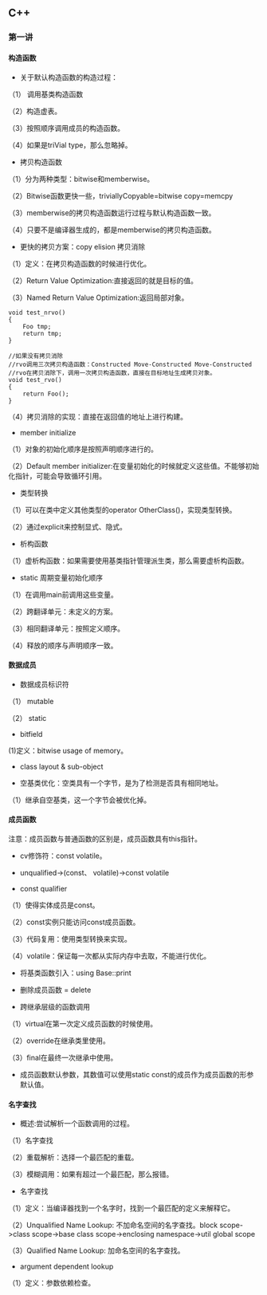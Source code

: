 
## C++

### 第一讲

#### 构造函数
* 关于默认构造函数的构造过程： 
  
（1） 调用基类构造函数
  
（2）构造虚表。

（3）按照顺序调用成员的构造函数。

（4）如果是triVial type，那么忽略掉。

* 拷贝构造函数

（1）分为两种类型：bitwise和memberwise。

（2）Bitwise函数更快一些，triviallyCopyable=bitwise copy=memcpy

（3）memberwise的拷贝构造函数运行过程与默认构造函数一致。

（4）只要不是编译器生成的，都是memberwise的拷贝构造函数。

* 更快的拷贝方案：copy elision 拷贝消除

（1）定义：在拷贝构造函数的时候进行优化。

（2）Return Value Optimization:直接返回的就是目标的值。

（3）Named Return Value Optimization:返回局部对象。

```
void test_nrvo()
{
    Foo tmp;
    return tmp;
}

//如果没有拷贝消除
//rvo调用三次拷贝构造函数：Constructed Move-Constructed Move-Constructed
//rvo在拷贝消除下，调用一次拷贝构造函数，直接在目标地址生成拷贝对象。
void test_rvo()
{
    return Foo();
}
```

（4）拷贝消除的实现：直接在返回值的地址上进行构建。



* member initialize

（1）对象的初始化顺序是按照声明顺序进行的。

（2）Default member initializer:在变量初始化的时候就定义这些值。不能够初始化指针，可能会导致循环引用。

* 类型转换

（1）可以在类中定义其他类型的operator OtherClass()，实现类型转换。

（2）通过explicit来控制显式、隐式。

* 析构函数

（1）虚析构函数：如果需要使用基类指针管理派生类，那么需要虚析构函数。

* static 周期变量初始化顺序

（1）在调用main前调用这些变量。

（2）跨翻译单元：未定义的方案。

（3）相同翻译单元：按照定义顺序。

（4）释放的顺序与声明顺序一致。

#### 数据成员

* 数据成员标识符

（1） mutable 

（2） static

* bitfield

(1)定义：bitwise usage of memory。

* class layout & sub-object

* 空基类优化：空类具有一个字节，是为了检测是否具有相同地址。

（1）继承自空基类，这一个字节会被优化掉。


#### 成员函数

注意：成员函数与普通函数的区别是，成员函数具有this指针。

* cv修饰符：const volatile。

* unqualified->(const、 volatile)->const volatile

* const qualifier

（1）使得实体成员是const。

（2）const实例只能访问const成员函数。

（3）代码复用：使用类型转换来实现。

（4）volatile：保证每一次都从实际内存中去取，不能进行优化。

* 将基类函数引入：using Base::print

* 删除成员函数 = delete

* 跨继承层级的函数调用

（1）virtual在第一次定义成员函数的时候使用。

（2）override在继承类里使用。

（3）final在最终一次继承中使用。


* 成员函数默认参数，其数值可以使用static const的成员作为成员函数的形参默认值。


#### 名字查找

* 概述:尝试解析一个函数调用的过程。

（1）名字查找

（2）重载解析：选择一个最匹配的重载。

（3）模糊调用：如果有超过一个最匹配，那么报错。

* 名字查找

（1）定义：当编译器找到一个名字时，找到一个最匹配的定义来解释它。

（2）Unqualified Name Lookup: 不加命名空间的名字查找。block scope->class scope->base class scope->enclosing namespace->util global scope

（3）Qualified Name Lookup: 加命名空间的名字查找。

* argument dependent lookup

（1）定义：参数依赖检查。
































































































